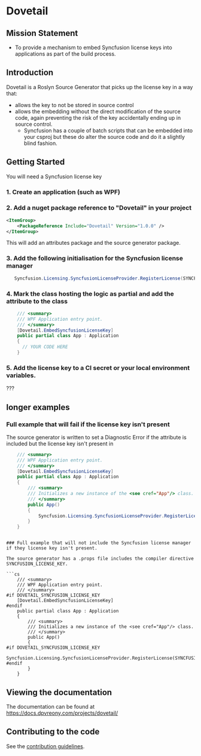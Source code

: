 # Dovetail

## Mission Statement

* To provide a mechanism to embed Syncfusion license keys into applications as part of the build process.

## Introduction

Dovetail is a Roslyn Source Generator that picks up the license key in a way that:
* allows the key to not be stored in source control
* allows the embedding without the direct modification of the source code, again preventing the risk of the key accidentally ending up in source control.
  * Syncfusion has a couple of batch scripts that can be embedded into your csproj but these do alter the source code and do it a slightly blind fashion.

## Getting Started

You will need a Syncfusion license key

### 1. Create an application (such as WPF)
### 2. Add a nuget package reference to "Dovetail" in your project

```xml
<ItemGroup>
    <PackageReference Include="Dovetail" Version="1.0.0" />
</ItemGroup>
```

This will add an attributes package and the source generator package.

### 3. Add the following initialisation for the Syncfusion license manager

```cs
   Syncfusion.Licensing.SyncfusionLicenseProvider.RegisterLicense(SYNCFUSION_LICENSE_KEY);
```

### 4. Mark the class hosting the logic as partial and add the attribute to the class

```cs
    /// <summary>
    /// WPF Application entry point.
    /// </summary>
    [Dovetail.EmbedSyncfusionLicenseKey]
    public partial class App : Application
    {
      // YOUR CODE HERE
    }
```

### 5. Add the license key to a CI secret or your local environment variables.

???

## longer examples

### Full example that will fail if the license key isn't present

The source generator is written to set a Diagnostic Error if the attribute is included but the license key isn't present in 

```cs
    /// <summary>
    /// WPF Application entry point.
    /// </summary>
    [Dovetail.EmbedSyncfusionLicenseKey]
    public partial class App : Application
    {
        /// <summary>
        /// Initializes a new instance of the <see cref="App"/> class.
        /// </summary>
        public App()
        {
            Syncfusion.Licensing.SyncfusionLicenseProvider.RegisterLicense(SYNCFUSION_LICENSE_KEY);
        }
    }
```
```

### Full example that will not include the Syncfusion license manager if they license key isn't present.

The source generator has a .props file includes the compiler directive SYNCFUSION_LICENSE_KEY.

```cs
    /// <summary>
    /// WPF Application entry point.
    /// </summary>
#if DOVETAIL_SYNCFUSION_LICENSE_KEY
    [Dovetail.EmbedSyncfusionLicenseKey]
#endif
    public partial class App : Application
    {
        /// <summary>
        /// Initializes a new instance of the <see cref="App"/> class.
        /// </summary>
        public App()
        {
#if DOVETAIL_SYNCFUSION_LICENSE_KEY
            Syncfusion.Licensing.SyncfusionLicenseProvider.RegisterLicense(SYNCFUSION_LICENSE_KEY);
#endif
        }
    }
```

## Viewing the documentation

The documentation can be found at https://docs.dpvreony.com/projects/dovetail/

## Contributing to the code

See the [contribution guidelines](CONTRIBUTING.md).

